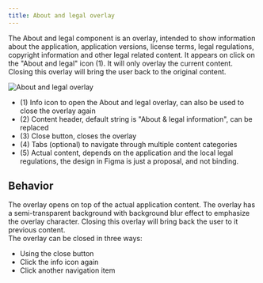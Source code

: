 ```yaml
---
title: About and legal overlay
---
```


The About and legal component is an overlay, intended to show information about the application, application versions, license terms, legal regulations, copyright information and other legal related content. It appears on click on the "About and legal" icon (1). It will only overlay the current content. Closing this overlay will bring the user back to the original content.

![About and legal overlay](https://www.figma.com/file/wEptRgAezDU1z80Cn3eZ0o/iX-Pattern-Illustrations?type=design&node-id=1029-79866&mode=design&t=Ntzn8IlSOlPey8s5-11)

- (1) Info icon to open the About and legal overlay, can also be used to close the overlay again
- (2) Content header, default string is "About & legal information", can be replaced
- (3) Close button, closes the overlay
- (4) Tabs (optional) to navigate through multiple content categories
- (5) Actual content, depends on the application and the local legal regulations, the design in Figma is just a proposal, and not binding.

## Behavior
The overlay opens on top of the actual application content. The overlay has a semi-transparent background with background blur effect to emphasize the overlay character. Closing this overlay will bring back the user to it previous content.  
The overlay can be closed in three ways:
- Using the close button
- Click the info icon again
- Click another navigation item

